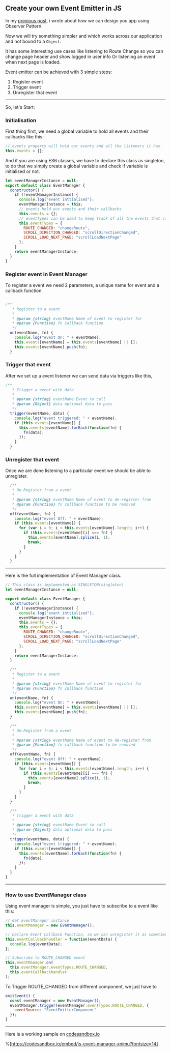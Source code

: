 ## Create your own Event Emitter in JS

In my  [previous post](https://blog.tejpratapsingh.com/rxjs-at-its-basic-ck1mqannv00e68zs1f5qixkzj), i wrote about how we can design you app using Observer Pattern.

Now we will try something simpler and which works across our application and not bound to a `Object`.

It has some interesting use cases like listening to Route Change so you can change page header and show logged in user info Or listening an event when next page is loaded.

Event emitter can be achieved with 3 simple steps:

1. Register event
3. Trigger event
2. Unregister that event

___
So, let's Start:

### Initialisation
First thing first, we need a global variable to hold all events and their callbacks like this:
```javascript
// events property will hold our events and all the listeners it has.
this.events = {};
```

And if you are using ES6 classes, we have to declare this class as singleton, to do that we simply create a global variable and check if variable is initialised or not.
```javascript
let eventManagerInstance = null;
export default class EventManager {
  constructor() {
    if (!eventManagerInstance) {
      console.log("event inttialised");
      eventManagerInstance = this;
      // events hold our events and their callbacks
      this.events = {};
      // eventTypes can be used to keep track of all the events that can be used by this event manager.
      this.eventTypes = {
        ROUTE_CHANGED: "changeRoute",
        SCROLL_DIRECTION_CHANGED: "scrollDirectionChanged",
        SCROLL_LOAD_NEXT_PAGE: "scrollLoadNextPage"
      };
    }
    return eventManagerInstance;
  }
}
```

### Register event in Event Manager
To register a event we need 2 parameters, a unique name for event and a callback function.

```javascript

/**
   * Register to a event
   *
   * @param {string} eventName Name of event to register for
   * @param {Function} fn callback function
   */
  on(eventName, fn) {
    console.log("event On: " + eventName);
    this.events[eventName] = this.events[eventName] || [];
    this.events[eventName].push(fn);
  }
```

### Trigger that event
After we set up a event listener we can send data via triggers like this,
```javascript
/**
   * Trigger a event with data
   *
   * @param {string} eventName Event to call
   * @param {Object} data optional data to pass
   */
  trigger(eventName, data) {
    console.log("event triggered: " + eventName);
    if (this.events[eventName]) {
      this.events[eventName].forEach(function(fn) {
        fn(data);
      });
    }
  }
```

### Unregister that event
Once we are done listening to a particular event we should be able to unregister.
```javascript
  /**
   * Un-Register from a event
   *
   * @param {string} eventName Name of event to de-register from
   * @param {Function} fn callback function to be removed
   */
  off(eventName, fn) {
    console.log("event Off: " + eventName);
    if (this.events[eventName]) {
      for (var i = 0; i < this.events[eventName].length; i++) {
        if (this.events[eventName][i] === fn) {
          this.events[eventName].splice(i, 1);
          break;
        }
      }
    }
  }
```
___
Here is the full implementation of Event Manager class.
```javascript
// This class is implemented as SINGLETON(singleton)
let eventManagerInstance = null;

export default class EventManager {
  constructor() {
    if (!eventManagerInstance) {
      console.log("event inttialised");
      eventManagerInstance = this;
      this.events = {};
      this.eventTypes = {
        ROUTE_CHANGED: "changeRoute",
        SCROLL_DIRECTION_CHANGED: "scrollDirectionChanged",
        SCROLL_LOAD_NEXT_PAGE: "scrollLoadNextPage"
      };
    }
    return eventManagerInstance;
  }

  /**
   * Register to a event
   *
   * @param {string} eventName Name of event to register for
   * @param {Function} fn callback function
   */
  on(eventName, fn) {
    console.log("event On: " + eventName);
    this.events[eventName] = this.events[eventName] || [];
    this.events[eventName].push(fn);
  }

  /**
   * Un-Register from a event
   *
   * @param {string} eventName Name of event to de-register from
   * @param {Function} fn callback function to be removed
   */
  off(eventName, fn) {
    console.log("event Off: " + eventName);
    if (this.events[eventName]) {
      for (var i = 0; i < this.events[eventName].length; i++) {
        if (this.events[eventName][i] === fn) {
          this.events[eventName].splice(i, 1);
          break;
        }
      }
    }
  }

  /**
   * Trigger a event with data
   *
   * @param {string} eventName Event to call
   * @param {Object} data optional data to pass
   */
  trigger(eventName, data) {
    console.log("event triggered: " + eventName);
    if (this.events[eventName]) {
      this.events[eventName].forEach(function(fn) {
        fn(data);
      });
    }
  }
}
```
___
### How to use EventManager class
Using event manager is simple, you just have to subscribe to a event like this:
```javascript
// Get eventManager instance
this.eventManager = new EventManager();

// Declare Event Callback Function, so we can unregister it as sometime.
this.eventCallbackhandler = function(eventData) {
  console.log(eventData);
};

// Subscribe to ROUTE_CHANGED event
this.eventManager.on(
  this.eventManager.eventTypes.ROUTE_CHANGED,
  this.eventCallbackhandler
);
```

To Trigger ROUTE_CHANGED from different component, we just have to
```javascript
emitEvent() {
  const eventManager = new EventManager();
  eventManager.trigger(eventManager.eventTypes.ROUTE_CHANGED, {
    eventSource: "EventEmitterComponent"
  });
}
```
___

Here is a working sample on  [codesandbox.io](https://codesandbox.io/s/js-event-manager-xnimu) 


%[https://codesandbox.io/embed/js-event-manager-xnimu?fontsize=14]
